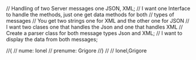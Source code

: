// Handling of two Server messages one JSON, XML;
// I want one Interface to handle the methods, just one get data methods for both
// types of messages
// You get two strings one for XML and the other one for JSON
// I want two clases one that handles the Json and one that handles XML
// Create a parser class for both message types Json and XML;
// I want to display the data from both messages;

//{
//    nume: Ionel
//    prenume: Grigore
//}
//
//    Ionel,Grigore
